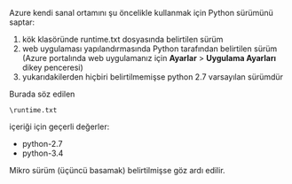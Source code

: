 Azure kendi sanal ortamını şu öncelikle kullanmak için Python sürümünü saptar:

1. kök klasöründe runtime.txt dosyasında belirtilen sürüm
2. web uygulaması yapılandırmasında Python tarafından belirtilen sürüm (Azure portalında web uygulamanız için **Ayarlar** > **Uygulama Ayarları** dikey penceresi)
3. yukarıdakilerden hiçbiri belirtilmemişse python 2.7 varsayılan sürümdür

Burada söz edilen 

    \runtime.txt

içeriği için geçerli değerler:

* python-2.7
* python-3.4

Mikro sürüm (üçüncü basamak) belirtilmişse göz ardı edilir.

